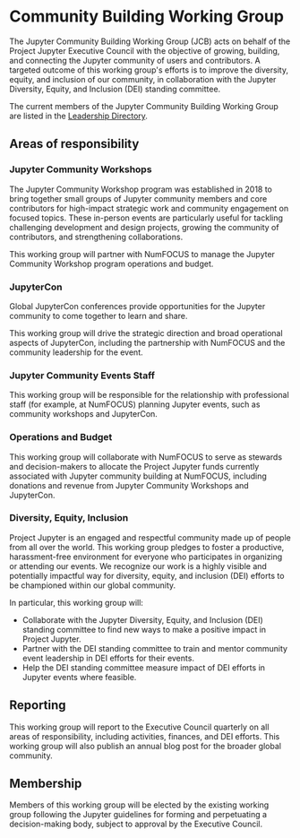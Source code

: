 # Community Building Working Group

The Jupyter Community Building Working Group (JCB) acts on behalf of the Project
Jupyter Executive Council with the objective of growing, building, and
connecting the Jupyter community of users and contributors. A targeted outcome
of this working group's efforts is to improve the diversity, equity, and
inclusion of our community, in collaboration with the Jupyter Diversity, Equity,
and Inclusion (DEI) standing committee.

The current members of the Jupyter Community Building Working Group are listed in the [Leadership Directory](people).

## Areas of responsibility

### Jupyter Community Workshops

The Jupyter Community Workshop program was established in 2018 to bring
together small groups of Jupyter community members and core contributors for
high-impact strategic work and community engagement on focused topics. These
in-person events are particularly useful for tackling challenging development
and design projects, growing the community of contributors, and strengthening
collaborations.

This working group will partner with NumFOCUS to manage the Jupyter Community
Workshop program operations and budget.

### JupyterCon

Global JupyterCon conferences provide opportunities for the Jupyter community
to come together to learn and share.

This working group will drive the strategic direction and broad operational
aspects of JupyterCon, including the partnership with NumFOCUS and the
community leadership for the event.

### Jupyter Community Events Staff

This working group will be responsible for the relationship with professional
staff (for example, at NumFOCUS) planning Jupyter events, such as community
workshops and JupyterCon.

### Operations and Budget

This working group will collaborate with NumFOCUS to serve as stewards and
decision-makers to allocate the Project Jupyter funds currently associated
with Jupyter community building at NumFOCUS, including donations and revenue
from Jupyter Community Workshops and JupyterCon.

### Diversity, Equity, Inclusion

Project Jupyter is an engaged and respectful community made up of people from
all over the world. This working group pledges to foster a productive,
harassment-free environment for everyone who participates in organizing or
attending our events. We recognize our work is a highly visible and
potentially impactful way for diversity, equity, and inclusion (DEI) efforts
to be championed within our global community.

In particular, this working group will:

- Collaborate with the Jupyter Diversity, Equity, and Inclusion (DEI)
  standing committee to find new ways to make a positive impact in
  Project Jupyter.
- Partner with the DEI standing committee to train and mentor community event
  leadership in DEI efforts for their events.
- Help the DEI standing committee measure impact of DEI efforts in Jupyter events where feasible.

## Reporting

This working group will report to the Executive Council quarterly on all areas of
responsibility, including activities, finances, and DEI efforts. This
working group will also publish an annual blog post for the broader global
community.

## Membership

Members of this working group will be elected by the existing working group
following the Jupyter guidelines for forming and perpetuating a decision-making
body, subject to approval by the Executive Council.
